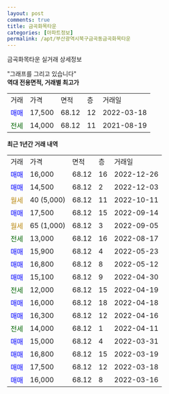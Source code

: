```yaml
---
layout: post
comments: true
title: 금곡화목타운
categories: [아파트정보]
permalink: /apt/부산광역시북구금곡동금곡화목타운
---
```


금곡화목타운 실거래 상세정보

<script type="text/javascript">
  google.charts.load('current', {'packages':['line', 'corechart']});
  google.charts.setOnLoadCallback(drawChart);

  function drawChart() {
    var data = new google.visualization.DataTable();
    data.addColumn('date', '거래일');
    data.addColumn('number', "매매");
    data.addColumn('number', "전세");
    data.addColumn('number', "전매");

    data.addRows([[new Date(Date.parse("2022-12-26")), 16000, null, null], [new Date(Date.parse("2022-12-03")), 14500, null, null], [new Date(Date.parse("2022-10-11")), null, null, null], [new Date(Date.parse("2022-09-14")), 17500, null, null], [new Date(Date.parse("2022-09-05")), null, null, null], [new Date(Date.parse("2022-08-17")), null, 13000, null], [new Date(Date.parse("2022-05-23")), 15900, null, null], [new Date(Date.parse("2022-05-12")), 16800, null, null], [new Date(Date.parse("2022-04-30")), 15100, null, null], [new Date(Date.parse("2022-04-19")), null, 12000, null], [new Date(Date.parse("2022-04-18")), 16000, null, null], [new Date(Date.parse("2022-04-16")), 16300, null, null], [new Date(Date.parse("2022-04-11")), null, 14000, null], [new Date(Date.parse("2022-03-31")), 15000, null, null], [new Date(Date.parse("2022-03-19")), 16800, null, null], [new Date(Date.parse("2022-03-18")), 17500, null, null], [new Date(Date.parse("2022-03-16")), 16000, null, null]]);

    var options = {
      hAxis: {
        format: 'yyyy/MM/dd'
      },    
      lineWidth: 0,
      pointsVisible: true,    
      title: '최근 1년간 유형별 실거래가 분포',
      legend: { position: 'bottom' }
    };

    var formatter = new google.visualization.NumberFormat({pattern:'###,###'} );
    formatter.format(data, 1);
    formatter.format(data, 2);
    
    setTimeout(function() {
        var chart = new google.visualization.LineChart(document.getElementById('columnchart_material'));
        chart.draw(data, (options));
        document.getElementById('loading').style.display = 'none';
    }, 200);
  }
</script>


<div id="loading" style="z-index:20; display: block; margin-left: 0px">"그래프를 그리고 있습니다"</div>
<div id="columnchart_material" style="width: 95%; margin-left: 0px; display: block"></div>
<!-- contents start -->
<b>역대 전용면적, 거래별 최고가</b>
<table class="sortable">
    <tr>
      <td>거래</td>
      <td>가격</td>
      <td>면적</td>
      <td>층</td>
      <td>거래일</td>
    </tr>
        <tr>
          <td><a style="color: blue">매매</a></td>
          <td>17,500</td>
          <td>68.12</td>
          <td>12</td>
          <td>2022-03-18</td>
        </tr>        
        <tr>
              <td><a style="color: darkgreen">전세</a></td>
              <td>14,000</td>
              <td>68.12</td>
              <td>11</td>
              <td>2021-08-19</td>
            </tr>        
    
</table>

<b>최근 1년간 거래 내역</b>

<table class="sortable">
    <tr>
      <td>거래</td>
      <td>가격</td>
      <td>면적</td>
      <td>층</td>
      <td>거래일</td>
    </tr>
    <tr>
      <td><a style="color: blue">매매</a></td>
      <td>16,000</td>
      <td>68.12</td>
      <td>16</td>
      <td>2022-12-26</td>
    </tr>          <tr>
      <td><a style="color: blue">매매</a></td>
      <td>14,500</td>
      <td>68.12</td>
      <td>2</td>
      <td>2022-12-03</td>
    </tr>          <tr>
      <td><a style="color: darkgoldenrod">월세</a></td>
      <td>40 (5,000)</td>
      <td>68.12</td>
      <td>11</td>
      <td>2022-10-11</td>
    </tr>          <tr>
      <td><a style="color: blue">매매</a></td>
      <td>17,500</td>
      <td>68.12</td>
      <td>15</td>
      <td>2022-09-14</td>
    </tr>          <tr>
      <td><a style="color: darkgoldenrod">월세</a></td>
      <td>65 (1,000)</td>
      <td>68.12</td>
      <td>3</td>
      <td>2022-09-05</td>
    </tr>          <tr>
      <td><a style="color: darkgreen">전세</a></td>
      <td>13,000</td>
      <td>68.12</td>
      <td>16</td>
      <td>2022-08-17</td>
    </tr>          <tr>
      <td><a style="color: blue">매매</a></td>
      <td>15,900</td>
      <td>68.12</td>
      <td>4</td>
      <td>2022-05-23</td>
    </tr>          <tr>
      <td><a style="color: blue">매매</a></td>
      <td>16,800</td>
      <td>68.12</td>
      <td>8</td>
      <td>2022-05-12</td>
    </tr>          <tr>
      <td><a style="color: blue">매매</a></td>
      <td>15,100</td>
      <td>68.12</td>
      <td>9</td>
      <td>2022-04-30</td>
    </tr>          <tr>
      <td><a style="color: darkgreen">전세</a></td>
      <td>12,000</td>
      <td>68.12</td>
      <td>15</td>
      <td>2022-04-19</td>
    </tr>          <tr>
      <td><a style="color: blue">매매</a></td>
      <td>16,000</td>
      <td>68.12</td>
      <td>18</td>
      <td>2022-04-18</td>
    </tr>          <tr>
      <td><a style="color: blue">매매</a></td>
      <td>16,300</td>
      <td>68.12</td>
      <td>12</td>
      <td>2022-04-16</td>
    </tr>          <tr>
      <td><a style="color: darkgreen">전세</a></td>
      <td>14,000</td>
      <td>68.12</td>
      <td>1</td>
      <td>2022-04-11</td>
    </tr>          <tr>
      <td><a style="color: blue">매매</a></td>
      <td>15,000</td>
      <td>68.12</td>
      <td>4</td>
      <td>2022-03-31</td>
    </tr>          <tr>
      <td><a style="color: blue">매매</a></td>
      <td>16,800</td>
      <td>68.12</td>
      <td>15</td>
      <td>2022-03-19</td>
    </tr>          <tr>
      <td><a style="color: blue">매매</a></td>
      <td>17,500</td>
      <td>68.12</td>
      <td>12</td>
      <td>2022-03-18</td>
    </tr>          <tr>
      <td><a style="color: blue">매매</a></td>
      <td>16,000</td>
      <td>68.12</td>
      <td>8</td>
      <td>2022-03-16</td>
    </tr>      </table>
<!-- contents end -->    

